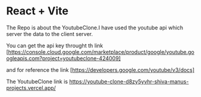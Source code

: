 # React + Vite

The Repo is about the YoutubeClone.I have used the youtube api which server the data  to the client server.

You can get the api key throught th link [https://console.cloud.google.com/marketplace/product/google/youtube.googleapis.com?project=youtubeclone-424009]

and for reference the link [https://developers.google.com/youtube/v3/docs]

The YoutubeClone link is https://youtube-clone-d8zy5yvhr-shiva-manus-projects.vercel.app/

